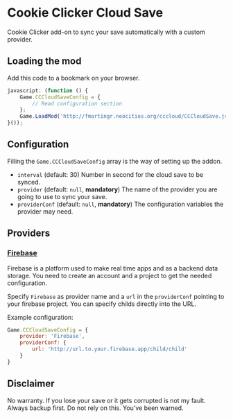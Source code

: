 Cookie Clicker Cloud Save
=========================

Cookie Clicker add-on to sync your save automatically with a custom provider.


## Loading the mod

Add this code to a bookmark on your browser.

``` javascript
javascript: (function () {
    Game.CCCloudSaveConfig = {
        // Read configuration section
    };
    Game.LoadMod('http://fmartingr.neocities.org/cccloud/CCCloudSave.js');
}());
```

## Configuration

Filling the `Game.CCCloudSaveConfig` array is the way of setting up the addon.

- `interval` (default: 30) Number in second for the cloud save to be synced.
- `provider` (default: `null`, **mandatory**) The name of the provider you are going to use to sync your save.
- `providerConf` (default: `null`, **mandatory**) The configuration variables the provider may need.

## Providers

### [Firebase](https://www.firebase.com/)

Firebase is a platform used to make real time apps and as a backend data storage. You need to create an account and a project to get the needed configuration.

Specify `Firebase` as provider name and a `url` in the `providerConf` pointing to your firebase project. You can specify childs directly into the URL.

Example configuration:
``` javascript
Game.CCCloudSaveConfig = {
    provider: 'Firebase',
    providerConf: {
        url: 'http://url.to.your.firebase.app/child/child'
    }
}
```

## Disclaimer

No warranty. If you lose your save or it gets corrupted is not my fault. Always backup first. Do not rely on this. You've been warned.
